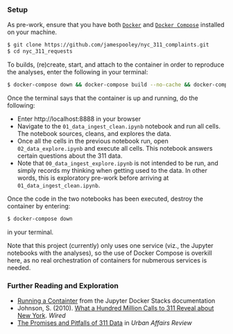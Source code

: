 ### Setup

As pre-work, ensure that you have both [`Docker`](https://docs.docker.com/install/) and [`Docker Compose`](https://docs.docker.com/compose/install/) installed on your machine.

```bash
$ git clone https://github.com/jamespooley/nyc_311_complaints.git
$ cd nyc_311_requests
```

To builds, (re)create, start, and attach to the container in order to reproduce the analyses, enter the following in your terminal:

```bash
$ docker-compose down && docker-compose build --no-cache && docker-compose up --force-recreate
```

Once the terminal says that the container is up and running, do the following:

* Enter http://localhost:8888 in your browser
* Navigate to the `01_data_ingest_clean.ipynb` notebook and run all cells. The notebook sources, cleans, and explores the data.
* Once all the cells in the previous notebook run, open `02_data_explore.ipynb` and execute all cells. This notebook answers certain questions about the 311 data.
* Note that `00_data_ingest_explore.ipynb` is not intended to be run, and simply records my thinking when getting used to the data. In other words, this is exploratory pre-work before arriving at `01_data_ingest_clean.ipynb`.

Once the code in the two notebooks has been executed, destroy the container by entering:

```bash
$ docker-compose down
```

in your terminal.

Note that this project (currently) only uses one service (viz., the Jupyter notebooks with the analyses),
so the use of Docker Compose is overkill here, as no real orchestration of containers for 
nubmerous services is needed.


### Further Reading and Exploration

* [Running a Containter](https://jupyter-docker-stacks.readthedocs.io/en/latest/using/running.html) from the Jupyter Docker Stacks documentation
* Johnson, S. (2010). [What a Hundred Million Calls to 311 Reveal about New York](https://www.wired.com/2010/11/ff_311_new_york/). _Wired_
* [The Promises and Pitfalls of 311 Data](https://arwhite.mit.edu/promises-pitfalls-311-data) in _Urban Affairs Review_
